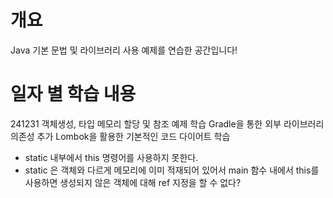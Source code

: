 # 개요
Java 기본 문법 및 라이브러리 사용 예제를 연습한 공간입니다!

# 일자 별 학습 내용
241231
객체생성, 타입 메모리 할당 및 참조 예제 학습
Gradle을 통한 외부 라이브러리 의존성 추가
Lombok을 활용한 기본적인 코드 다이어트 학습 

* static 내부에서 this 명령어를 사용하지 못한다.
* static 은 객체와 다르게 메모리에 이미 적재되어 있어서 main 함수 내에서 this를 사용하면 생성되지 않은 객체에 대해 ref 지정을 할 수 없다?